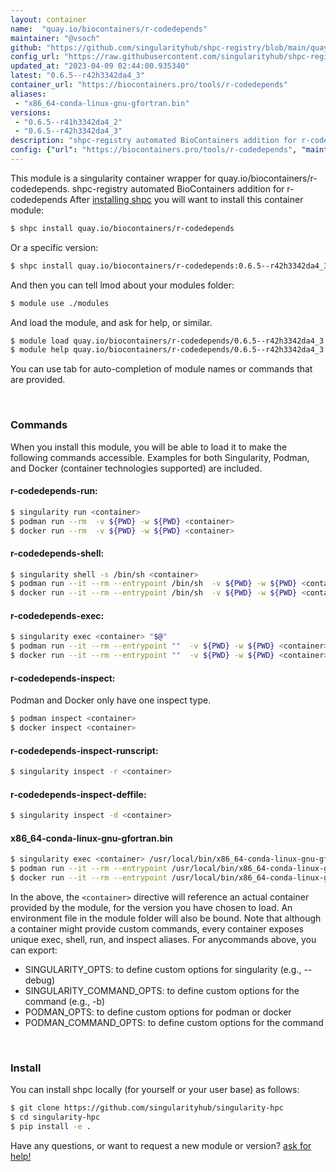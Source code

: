 ```yaml
---
layout: container
name:  "quay.io/biocontainers/r-codedepends"
maintainer: "@vsoch"
github: "https://github.com/singularityhub/shpc-registry/blob/main/quay.io/biocontainers/r-codedepends/container.yaml"
config_url: "https://raw.githubusercontent.com/singularityhub/shpc-registry/main/quay.io/biocontainers/r-codedepends/container.yaml"
updated_at: "2023-04-09 02:44:00.935340"
latest: "0.6.5--r42h3342da4_3"
container_url: "https://biocontainers.pro/tools/r-codedepends"
aliases:
 - "x86_64-conda-linux-gnu-gfortran.bin"
versions:
 - "0.6.5--r41h3342da4_2"
 - "0.6.5--r42h3342da4_3"
description: "shpc-registry automated BioContainers addition for r-codedepends"
config: {"url": "https://biocontainers.pro/tools/r-codedepends", "maintainer": "@vsoch", "description": "shpc-registry automated BioContainers addition for r-codedepends", "latest": {"0.6.5--r42h3342da4_3": "sha256:5fce6007fd1f9da8a9e2779b583d8036b254d5f72abc57d675cd20ea1e8bf38d"}, "tags": {"0.6.5--r41h3342da4_2": "sha256:ed3a17cddd3f3c638dd7df5bb0263f0327ef562c9342ee60f7197b9839def380", "0.6.5--r42h3342da4_3": "sha256:5fce6007fd1f9da8a9e2779b583d8036b254d5f72abc57d675cd20ea1e8bf38d"}, "docker": "quay.io/biocontainers/r-codedepends", "aliases": {"x86_64-conda-linux-gnu-gfortran.bin": "/usr/local/bin/x86_64-conda-linux-gnu-gfortran.bin"}}
---
```


This module is a singularity container wrapper for quay.io/biocontainers/r-codedepends.
shpc-registry automated BioContainers addition for r-codedepends
After [installing shpc](#install) you will want to install this container module:


```bash
$ shpc install quay.io/biocontainers/r-codedepends
```

Or a specific version:

```bash
$ shpc install quay.io/biocontainers/r-codedepends:0.6.5--r42h3342da4_3
```

And then you can tell lmod about your modules folder:

```bash
$ module use ./modules
```

And load the module, and ask for help, or similar.

```bash
$ module load quay.io/biocontainers/r-codedepends/0.6.5--r42h3342da4_3
$ module help quay.io/biocontainers/r-codedepends/0.6.5--r42h3342da4_3
```

You can use tab for auto-completion of module names or commands that are provided.

<br>

### Commands

When you install this module, you will be able to load it to make the following commands accessible.
Examples for both Singularity, Podman, and Docker (container technologies supported) are included.

#### r-codedepends-run:

```bash
$ singularity run <container>
$ podman run --rm  -v ${PWD} -w ${PWD} <container>
$ docker run --rm  -v ${PWD} -w ${PWD} <container>
```

#### r-codedepends-shell:

```bash
$ singularity shell -s /bin/sh <container>
$ podman run --it --rm --entrypoint /bin/sh  -v ${PWD} -w ${PWD} <container>
$ docker run --it --rm --entrypoint /bin/sh  -v ${PWD} -w ${PWD} <container>
```

#### r-codedepends-exec:

```bash
$ singularity exec <container> "$@"
$ podman run --it --rm --entrypoint ""  -v ${PWD} -w ${PWD} <container> "$@"
$ docker run --it --rm --entrypoint ""  -v ${PWD} -w ${PWD} <container> "$@"
```

#### r-codedepends-inspect:

Podman and Docker only have one inspect type.

```bash
$ podman inspect <container>
$ docker inspect <container>
```

#### r-codedepends-inspect-runscript:

```bash
$ singularity inspect -r <container>
```

#### r-codedepends-inspect-deffile:

```bash
$ singularity inspect -d <container>
```


#### x86_64-conda-linux-gnu-gfortran.bin

```bash
$ singularity exec <container> /usr/local/bin/x86_64-conda-linux-gnu-gfortran.bin
$ podman run --it --rm --entrypoint /usr/local/bin/x86_64-conda-linux-gnu-gfortran.bin   -v ${PWD} -w ${PWD} <container> -c " $@"
$ docker run --it --rm --entrypoint /usr/local/bin/x86_64-conda-linux-gnu-gfortran.bin   -v ${PWD} -w ${PWD} <container> -c " $@"
```



In the above, the `<container>` directive will reference an actual container provided
by the module, for the version you have chosen to load. An environment file in the
module folder will also be bound. Note that although a container
might provide custom commands, every container exposes unique exec, shell, run, and
inspect aliases. For anycommands above, you can export:

 - SINGULARITY_OPTS: to define custom options for singularity (e.g., --debug)
 - SINGULARITY_COMMAND_OPTS: to define custom options for the command (e.g., -b)
 - PODMAN_OPTS: to define custom options for podman or docker
 - PODMAN_COMMAND_OPTS: to define custom options for the command

<br>

### Install

You can install shpc locally (for yourself or your user base) as follows:

```bash
$ git clone https://github.com/singularityhub/singularity-hpc
$ cd singularity-hpc
$ pip install -e .
```

Have any questions, or want to request a new module or version? [ask for help!](https://github.com/singularityhub/singularity-hpc/issues)